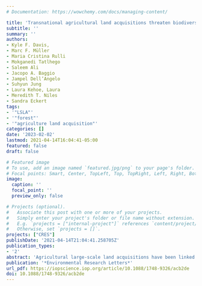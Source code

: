 ```yaml
---
# Documentation: https://wowchemy.com/docs/managing-content/

title: 'Transnational agricultural land acquisitions threaten biodiversity in the Global South'
subtitle: ''
summary: ''
authors:
- Kyle F. Davis, 
- Marc F. Müller 
- Maria Cristina Rulli
- Mokganedi Tatlhego 
- Saleem Ali
- Jacopo A. Baggio
- Jampel Dell’Angelo
- Suhyun Jung 
- Laura Kehoe, Laura
- Meredith T. Niles
- Sandra Eckert
tags:
- '"LSLA"'
- '"forest"'
- '"agriculture land acquisition"'
categories: []
date: '2023-02-02'
lastmod: 2021-04-14T16:04:41-05:00
featured: false
draft: false

# Featured image
# To use, add an image named `featured.jpg/png` to your page's folder.
# Focal points: Smart, Center, TopLeft, Top, TopRight, Left, Right, BottomLeft, Bottom, BottomRight.
image:
  caption: ''
  focal_point: ''
  preview_only: false

# Projects (optional).
#   Associate this post with one or more of your projects.
#   Simply enter your project's folder or file name without extension.
#   E.g. `projects = ["internal-project"]` references `content/project/deep-learning/index.md`.
#   Otherwise, set `projects = []`.
projects: ["CRES"]
publishDate: '2021-04-14T21:04:41.258705Z'
publication_types:
- '2'
abstract: 'Agricultural large-scale land acquisitions have been linked with enhanced deforestation and land use change. Yet the extent to which transnational agricultural large-scale land acquisitions (TALSLAs) contribute to—or merely correlate with—deforestation, and the expected biodiversity impacts of the intended land use changes across ecosystems, remains unclear. We examine 178 georeferenced TALSLA locations in 40 countries to address this gap. While forest cover within TALSLAs decreased by 17% between 2000 and 2018 and became more fragmented, the spatio-temporal patterns of deforestation varied substantially across regions. While deforestation rates within initially forested TALSLAs were 1.5 (Asia) to 2 times (Africa) higher than immediately surrounding areas, we detected no such difference in Europe and Latin America. Our findings suggest that, whereas TALSLAs may have accelerated forest loss in Asia, a different mechanism might emerge in Africa where TALSLAs target areas already experiencing elevated deforestation. Regarding biodiversity (here focused on vertebrate species), we find that nearly all (91%) studied deals will likely experience substantial losses in relative species richness (−14.1% on average within each deal)—with mixed outcomes for relative abundance—due to the intended land use transitions. We also find that 39% of TALSLAs fall at least partially within biodiversity hotspots, placing these areas at heightened risk of biodiversity loss. Taken together, these findings suggest distinct regional differences in the nature of the association between TALSLAs and forest loss and provide new evidence of TALSLAs as an emerging threat to biodiversity in the Global South.'
publication: '*Environmental Research Letters*'
url_pdf: https://iopscience.iop.org/article/10.1088/1748-9326/acb2de
doi: 10.1088/1748-9326/acb2de
---
```

